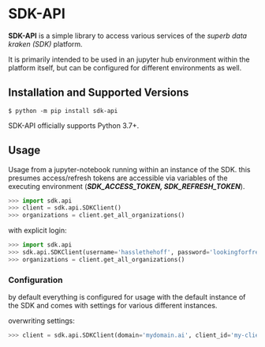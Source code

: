 # SDK-API

**SDK-API** is a simple library to access various services of the *superb data kraken (SDK)*  platform.

It is primarily intended to be used in an jupyter hub environment within
the platform itself, but can be configured for different environments as well.

## Installation and Supported Versions

```console
$ python -m pip install sdk-api
```

SDK-API officially supports Python 3.7+.

## Usage

Usage from a jupyter-notebook running within an instance of the SDK.
this presumes access/refresh tokens are accessible via variables of the executing environment (***SDK_ACCESS_TOKEN, SDK_REFRESH_TOKEN***).

```python
>>> import sdk.api
>>> client = sdk.api.SDKClient()
>>> organizations = client.get_all_organizations()
```

with explicit login:
``` python
>>> import sdk.api
>>> sdk.api.SDKClient(username='hasslethehoff', password='lookingforfreedom')
>>> organizations = client.get_all_organizations()
```

### Configuration

by default everything is configured for usage with the default instance of the SDK and comes with settings for various different instances.

overwriting settings:

``` python
>>> client = sdk.api.SDKClient(domain='mydomain.ai', client_id='my-client-id', api_version='v13.37')
```

